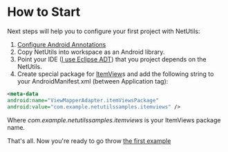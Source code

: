 How to Start
=======
Next steps will help you to configure your first project with NetUtils:

1. [Configure Android Annotations](https://github.com/excilys/androidannotations/wiki/Configuration)
1. Copy NetUtils into workspace as an Android library.
1. Point your IDE ([I use Eclipse ADT](http://developer.android.com/tools/projects/projects-eclipse.html#ReferencingLibraryProject)) that you project depends on the NetUtils.
1. Create special package for [ItemView](net-utils-samples-list-with-logic.markdown)s and add the following string to your AndroidManifest.xml (between Application tag):

```xml
<meta-data
android:name="ViewMapperAdapter.itemViewsPackage"
android:value="com.example.netutilssamples.itemviews" />
```
Where _com.example.netutilssamples.itemviews_ is your ItemViews package name.

That's all. Now you're ready to go throw [the first example](net-utils-samples-simple-mapping.markdown)
